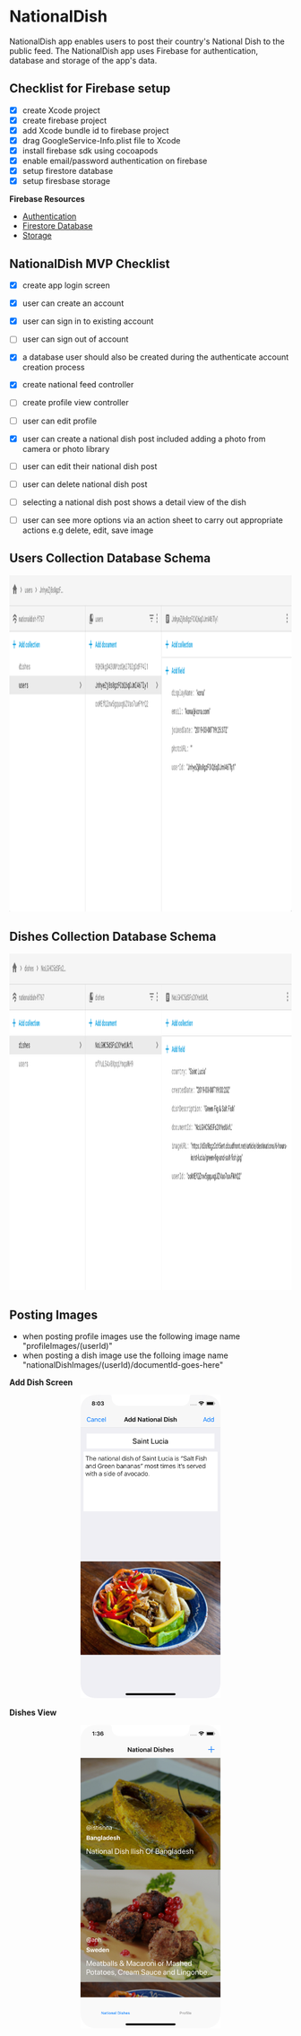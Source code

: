 # NationalDish
NationalDish app enables users to post their country's National Dish to the public feed. The NationalDish app uses Firebase for authentication, database and storage of the app's data.

## Checklist for Firebase setup 

- [x] create Xcode project 
- [x] create firebase project 
- [x] add Xcode bundle id to firebase project 
- [x] drag GoogleService-Info.plist file to Xcode 
- [x] install firebase sdk using cocoapods 
- [x] enable email/password authentication on firebase 
- [x] setup firestore database 
- [x] setup firesbase storage

**Firebase Resources**    
- [Authentication](https://firebase.google.com/docs/auth/?authuser=1)    
- [Firestore Database](https://firebase.google.com/docs/firestore/?authuser=1)   
- [Storage](https://firebase.google.com/docs/storage/?authuser=1)   

## NationalDish MVP Checklist 

- [x] create app login screen 
- [x] user can create an account 
- [x] user can sign in to existing account
- [ ] user can sign out of account
- [x] a database user should also be created during the authenticate account creation process
- [x] create national feed controller 
- [ ] create profile view controller 
- [ ] user can edit profile 
- [x] user can create a national dish post included adding a photo from camera or photo library 
- [ ] user can edit their national dish post 
- [ ] user can delete national dish post
- [ ] selecting a national dish post shows a detail view of the dish 
- [ ] user can see more options via an action sheet to carry out appropriate actions e.g delete, edit, save image


## Users Collection Database Schema 

<p align="center">
  <img src="https://github.com/alexpaul/NationalDish/blob/master/Images/users-collection.png" width="900" height="600" />
</p>

## Dishes Collection Database Schema 

<p align="center">
  <img src="https://github.com/alexpaul/NationalDish/blob/master/Images/dishes-collection.png" width="900" height="600" />
</p>

## Posting Images 

- when posting profile images use the following image name "profileImages/\(userId)"
- when posting a dish image use the folloing image name "nationalDishImages/\(userId)/documentId-goes-here"

**Add Dish Screen**   
<p align="center">
  <img src="https://github.com/alexpaul/NationalDish/blob/master/Images/add-dish-view.png" width="250" height="541" />
</p>

**Dishes View**    
<p align="center">
  <img src="https://github.com/alexpaul/NationalDish/blob/master/Images/dishes-view.png" width="250" height="541" />
</p>

